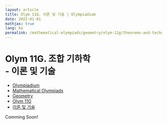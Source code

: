 ```yaml
---
layout: article
title: Olym 11G. 이론 및 기술 | Olympiadium
date: 2022-01-01
mathjax: true
lang: ko
permalink: /mathematical-olympiads/geometry/olym-11g/theorems-and-techniques/
---
```

# Olym 11G. 조합 기하학 <br> <ssup> - 이론 및 기술</ssup>

<ul class="breadcrumb">
	<li><a href="{{ site.homeurl }}">Olympiadium</a></li> 
	<li><a href="{{ site.homeurl }}mathematical-olympiads/">Mathematical Olympiads</a></li> 
	<li><a href="{{ site.homeurl }}mathematical-olympiads/geometry/">Geometry</a></li> 
	<li><a href="{{ site.homeurl }}mathematical-olympiads/geometry/olym-11g/">Olym 11G</a></li> 
	<li><a href="{{ site.homeurl }}mathematical-olympiads/geometry/olym-11g/theorems-and-techniques/">이론 및 기술</a></li>
</ul>

Comming Soon!

